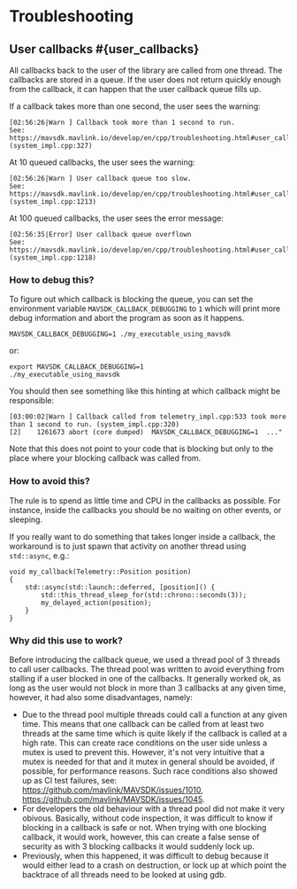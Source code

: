 # Troubleshooting

## User callbacks #{user_callbacks}

All callbacks back to the user of the library are called from one thread. The callbacks are stored in a queue. If the user does not return quickly enough from the callback, it can happen that the user callback queue fills up.

If a callback takes more than one second, the user sees the warning:
```
[02:56:26|Warn ] Callback took more than 1 second to run.
See: https://mavsdk.mavlink.io/develop/en/cpp/troubleshooting.html#user_callbacks (system_impl.cpp:327)
```

At 10 queued callbacks, the user sees the warning:
```
[02:56:26|Warn ] User callback queue too slow.
See: https://mavsdk.mavlink.io/develop/en/cpp/troubleshooting.html#user_callbacks (system_impl.cpp:1213)
```
At 100 queued callbacks, the user sees the error message:
```
[02:56:35|Error] User callback queue overflown
See: https://mavsdk.mavlink.io/develop/en/cpp/troubleshooting.html#user_callbacks (system_impl.cpp:1218)
```

### How to debug this?

To figure out which callback is blocking the queue, you can set the environment variable `MAVSDK_CALLBACK_DEBUGGING` to `1` which will print more debug information and abort the program as soon as it happens.

```
MAVSDK_CALLBACK_DEBUGGING=1 ./my_executable_using_mavsdk
```
or:
```
export MAVSDK_CALLBACK_DEBUGGING=1
./my_executable_using_mavsdk
```

You should then see something like this hinting at which callback might be responsible:
```
[03:00:02|Warn ] Callback called from telemetry_impl.cpp:533 took more than 1 second to run. (system_impl.cpp:320)
[2]    1261673 abort (core dumped)  MAVSDK_CALLBACK_DEBUGGING=1  ..."
```

Note that this does not point to your code that is blocking but only to the place where your blocking callback was called from.

### How to avoid this?

The rule is to spend as little time and CPU in the callbacks as possible. For instance, inside the callbacks you should be no waiting on other events, or sleeping.

If you really want to do something that takes longer inside a callback, the workaround is to just spawn that activity on another thread using `std::async`, e.g.:

```
void my_callback(Telemetry::Position position)
{
    std::async(std::launch::deferred, [position]() {
        std::this_thread_sleep_for(std::chrono::seconds(3));
        my_delayed_action(position);
    }
}
```

### Why did this use to work?

Before introducing the callback queue, we used a thread pool of 3 threads to call user callbacks. The thread pool was written to avoid everything from stalling if a user blocked in one of the callbacks. It generally worked ok, as long as the user would not block in more than 3 callbacks at any given time, however, it had also some disadvantages, namely:

- Due to the thread pool multiple threads could call a function at any given time. This means that one callback can be called from at least two threads at the same time which is quite likely if the callback is called at a high rate. This can create race conditions on the user side unless a mutex is used to prevent this. However, it's not very intuitive that a mutex is needed for that and it mutex in general should be avoided, if possible, for performance reasons. Such race conditions also showed up as CI test failures, see: https://github.com/mavlink/MAVSDK/issues/1010, https://github.com/mavlink/MAVSDK/issues/1045.
- For developers the old behaviour with a thread pool did not make it very obivous. Basically, without code inspection, it was difficult to know if blocking in a callback is safe or not. When trying with one blocking callback, it would work, however, this can create a false sense of security as with 3 blocking callbacks it would suddenly lock up.
- Previously, when this happened, it was difficult to debug because it would either lead to a crash on destruction, or lock up at which point the backtrace of all threads need to be looked at using gdb.
